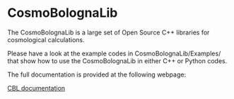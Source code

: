 # CosmoBolognaLib

The CosmoBolognaLib is a large set of Open Source C++ libraries for cosmological calculations. 

Please have a look at the example codes in CosmoBolognaLib/Examples/ that show how to use the CosmoBolognaLib in either C++ or Python codes.

The full documentation is provided at the following webpage: 

[CBL documentation](http://apps.difa.unibo.it/files/people/federico.marulli3/CosmoBolognaLib/Doc/html/index.html)
